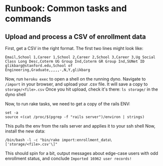 # Runbook: Common tasks and commands


## Upload and process a CSV of enrollment data
First, get a CSV in the right format. The first two lines might look like:
```
Email,School 1,Career 1,School 2,Career 2,School 3,Career 3,Ug Social Class Long Desc,Coterm UG Group Ind,Coterm GR Group Ind,SUNet ID
glikbarg@stanford.edu,School of Engineering,Graduate,,,,,-,N,Y,glikbarg
```
Now, run `heroku exec` to open a shell on the running dyno. 
Navigate to `/import` in your browser, and upload your .csv file. It will save a copy to `storage/<file>.csv`
Once you hit upload, check it's there: `ls storage/` in the dyno shell

Now, to run rake tasks, we need to get a copy of the rails ENV:
```
set -a
source <(cat /proc/$(pgrep -f "rails server")/environ | strings)
```
This pulls the env from the rails server and applies it to your ssh shell
Now, install the new data:
```
/bin/bash -l -c "bin/rake import:enrollment_data\['storage/<file>.csv'\]"
```
This should spin for a bit, output messages about edge-case users with odd enrollment status, and conclude `Imported 16962 user records!`